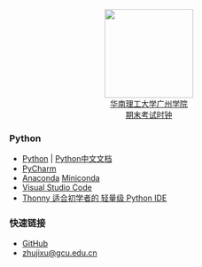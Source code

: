 <div align="center">
<img src="https://raw.githubusercontent.com/zhujixu/xuefulu.com/master/SOE.png" height="160" width="160" >
</div>

<div align="center">
<a href="http://10.5.1.246/clock"><div align="center">华南理工大学广州学院<br/>期末考试时钟</div></a>
</div>

### **Python**
+ [Python](https://www.python.org/downloads/)   |   [Python中文文档](https://docs.python.org/zh-cn/3/)
+ [PyCharm](http://www.jetbrains.com/pycharm/download/)
+ [Anaconda](https://www.anaconda.com/distribution/)   [Miniconda](https://docs.conda.io/en/latest/miniconda.html)
+ [Visual Studio Code](https://code.visualstudio.com/)
+ [Thonny 适合初学者的 轻量级 Python IDE](https://thonny.org/)

### **快速链接**
+ [GitHub](https://github.com/login)
+ <zhujixu@gcu.edu.cn>
